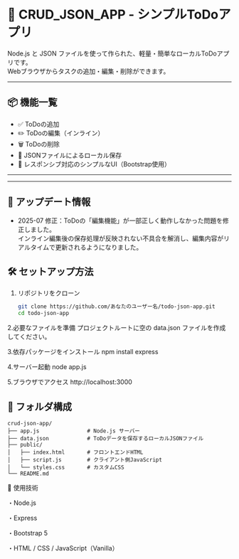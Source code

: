 # 📝 CRUD_JSON_APP - シンプルToDoアプリ

Node.js と JSON ファイルを使って作られた、軽量・簡単なローカルToDoアプリです。  
Webブラウザからタスクの追加・編集・削除ができます。

---

## 📦 機能一覧

- ✅ ToDoの追加  
- ✏️ ToDoの編集（インライン）  
- 🗑️ ToDoの削除  
- 💾 JSONファイルによるローカル保存  
- 📱 レスポンシブ対応のシンプルなUI（Bootstrap使用）

---

---

## 🔄 アップデート情報

- 2025-07 修正：ToDoの「編集機能」が一部正しく動作しなかった問題を修正しました。  
  インライン編集後の保存処理が反映されない不具合を解消し、編集内容がリアルタイムで更新されるようになりました。


## 🛠️ セットアップ方法

1. リポジトリをクローン  
   ```bash
   git clone https://github.com/あなたのユーザー名/todo-json-app.git
   cd todo-json-app

2.必要なファイルを準備
プロジェクトルートに空の data.json ファイルを作成してください。

3.依存パッケージをインストール
npm install express

4.サーバー起動
node app.js

5.ブラウザでアクセス
http://localhost:3000

## 📁 フォルダ構成

```
crud-json-app/
├── app.js               # Node.js サーバー
├── data.json            # ToDoデータを保存するローカルJSONファイル
├── public/
│   ├── index.html       # フロントエンドHTML
│   ├── script.js        # クライアント側JavaScript
│   └── styles.css       # カスタムCSS
└── README.md
```

🧠 使用技術

・Node.js

・Express

・Bootstrap 5

・HTML / CSS / JavaScript（Vanilla）

